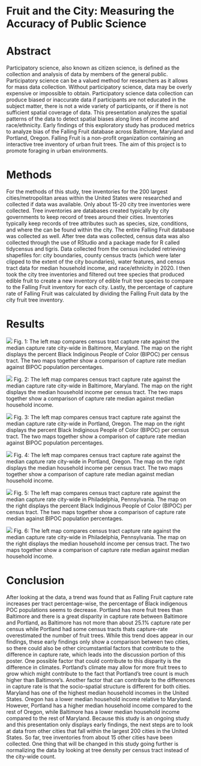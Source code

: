 # Fruit and the City: Measuring the Accuracy of Public Science

# Abstract
Participatory science, also known as citizen science, is defined as the collection and analysis of data by members of the general public. Participatory science can be a valued method for researchers as it allows for mass data collection. Without participatory science, data may be overly expensive or impossible to obtain. Participatory science data collection can produce biased or inaccurate data if participants are not educated in the subject matter, there is not a wide variety of participants, or if there is not sufficient spatial coverage of data. This presentation analyzes the spatial patterns of the data to detect spatial biases along lines of income and race/ethnicity. Early findings of this exploratory study has produced metrics to analyze bias of the Falling Fruit database across Baltimore, Maryland and Portland, Oregon. Falling Fruit is a non-profit organization containing an interactive tree inventory of urban fruit trees. The aim of this project is to promote foraging in urban environments. 

# Methods
For the methods of this study, tree inventories for the 200 largest cities/metropolitan areas within the United States were researched and collected if data was available. Only about 15-20 city tree inventories were collected. Tree inventories are databases created typically by city governments to keep record of trees around their cities. Inventories typically keep records of tree attributes such as species, size, conditions, and where the can be found within the city. The entire Falling Fruit database was collected as well. After tree data was collected, census data was also collected through the use of RStudio and a package made for R called tidycensus and tigris. Data collected from the census included retrieving shapefiles for: city boundaries, county census tracts (which were later clipped to the extent of the city boundaries), water features, and census tract data for median household income, and race/ethnicity in 2020. I then took the city tree inventories and filtered out tree species that produced edible fruit to create a new inventory of edible fruit tree species to compare to the Falling Fruit inventory for each city. Lastly, the percentage of capture rate of Falling Fruit was calculated by dividing the Falling Fruit data by the city fruit tree inventory.
# Results
<img src="Baltimore_Median.png?raw=true"/> Fig. 1: The left map compares census tract capture rate against the median capture rate city-wide in Baltimore, Maryland. The map on the right displays the percent Black Indiginous People of Color (BIPOC) per census tract. The two maps together show a comparison of capture rate median against BIPOC population percentages.


<img src="Baltimore_mhhi.png?raw=true"/> Fig. 2: The left map compares census tract capture rate against the median capture rate city-wide in Baltimore, Maryland. The map on the right displays the median household income per census tract. The two maps together show a comparison of capture rate median against median household income.


<img src="Portland_Median.png?raw=true"/> Fig. 3: The left map compares census tract capture rate against the median capture rate city-wide in Portland, Oregon. The map on the right displays the percent Black Indiginous People of Color (BIPOC) per census tract. The two maps together show a comparison of capture rate median against BIPOC population percentages.


<img src="Portland_mhhi.png?raw=true"/> Fig. 4: The left map compares census tract capture rate against the median capture rate city-wide in Portland, Oregon. The map on the right displays the median household income per census tract. The two maps together show a comparison of capture rate median against median household income.


<img src="Philly_Median.png?raw=true"/> Fig. 5: The left map compares census tract capture rate against the median capture rate city-wide in Philadelphia, Pennsylvania. The map on the right displays the percent Black Indiginous People of Color (BIPOC) per census tract. The two maps together show a comparison of capture rate median against BIPOC population percentages.


<img src="Philly_mhhi.png?raw=true"/> Fig. 6: The left map compares census tract capture rate against the median capture rate city-wide in Philadelphia, Pennsylvania. The map on the right displays the median household income per census tract. The two maps together show a comparison of capture rate median against median household income.


# Conclusion
After looking at the data, a trend was found that as Falling Fruit capture rate increases per tract percentage-wise, the percentage of Black indigenous POC  populations seems to decrease. Portland has more fruit trees than Baltimore and  there is a great disparity in capture rate between Baltimore and Portland, as Baltimore has not more than about 25.1% capture rate per census while Portland had some census tracts thats capture-rate overestimated the number of fruit trees. While this trend does appear in our findings, these early findings only show a comparison between two cities, so there could also be other circumstantial factors that contribute to the difference in capture rate, which leads into the discussion portion of this poster. One possible factor that could contribute to this disparity is the difference in climates. Portland’s climate may allow for more fruit trees to grow which might contribute to the fact that Portland’s tree count is much higher than Baltimore’s. Another factor that can contribute to the differences in capture rate is that the socio-spatial structure is different for both cities. Maryland has one of the highest median household incomes in the United States. Oregon has a lower median household income relative to Maryland. However, Portland has a higher median household income compared to the rest of Oregon, while Baltimore has a lower median household income compared to the rest of Maryland.
Because this study is an ongoing study and this presentation only displays early findings, the next steps are to look at data from other cities that fall within the largest 200 cities in the United States. So far, tree inventories from about 15 other cities have been collected. One thing that will be changed in this study going further is normalizing the data by looking at tree density per census tract instead of the city-wide count.
